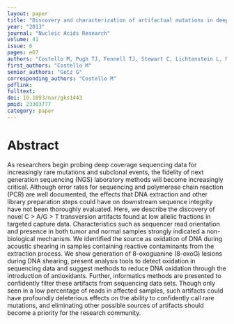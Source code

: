 ```yaml
---
layout: paper
title: "Discovery and characterization of artifactual mutations in deep coverage targeted capture sequencing data due to oxidative DNA damage during sample preparation"
year: "2013"
journal: "Nucleic Acids Research"
volume: 41
issue: 6
pages: e67
authors: "Costello M, Pugh TJ, Fennell TJ, Stewart C, Lichtenstein L, Meldrim JC, Fostel JL, Friedrich DC, Perrin D, Dionne D, Kim S, Gabriel SB, Lander ES, Fisher S, Getz G"
first_authors: "Costello M"
senior_authors: "Getz G"
corresponding_authors: "Costello M"
pdflink:
fulltext:
doi: 10.1093/nar/gks1443
pmid: 23303777
category: paper
---
```


# Abstract

As researchers begin probing deep coverage sequencing data for increasingly rare mutations and subclonal events, the fidelity of next generation sequencing (NGS) laboratory methods will become increasingly critical. Although error rates for sequencing and polymerase chain reaction (PCR) are well documented, the effects that DNA extraction and other library preparation steps could have on downstream sequence integrity have not been thoroughly evaluated. Here, we describe the discovery of novel C > A/G > T transversion artifacts found at low allelic fractions in targeted capture data. Characteristics such as sequencer read orientation and presence in both tumor and normal samples strongly indicated a non-biological mechanism. We identified the source as oxidation of DNA during acoustic shearing in samples containing reactive contaminants from the extraction process. We show generation of 8-oxoguanine (8-oxoG) lesions during DNA shearing, present analysis tools to detect oxidation in sequencing data and suggest methods to reduce DNA oxidation through the introduction of antioxidants. Further, informatics methods are presented to confidently filter these artifacts from sequencing data sets. Though only seen in a low percentage of reads in affected samples, such artifacts could have profoundly deleterious effects on the ability to confidently call rare mutations, and eliminating other possible sources of artifacts should become a priority for the research community.

